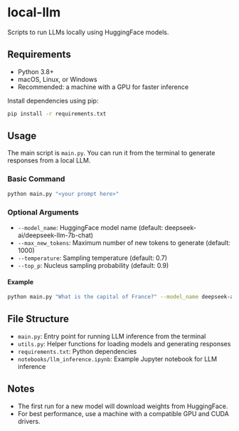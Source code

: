 # local-llm

Scripts to run LLMs locally using HuggingFace models.

## Requirements

- Python 3.8+
- macOS, Linux, or Windows
- Recommended: a machine with a GPU for faster inference

Install dependencies using pip:

```bash
pip install -r requirements.txt
```

## Usage

The main script is `main.py`. You can run it from the terminal to generate responses from a local LLM.

### Basic Command

```bash
python main.py "<your prompt here>"
```

### Optional Arguments

- `--model_name`: HuggingFace model name (default: deepseek-ai/deepseek-llm-7b-chat)
- `--max_new_tokens`: Maximum number of new tokens to generate (default: 1000)
- `--temperature`: Sampling temperature (default: 0.7)
- `--top_p`: Nucleus sampling probability (default: 0.9)

#### Example

```bash
python main.py "What is the capital of France?" --model_name deepseek-ai/deepseek-llm-7b-chat --max_new_tokens 200
```

## File Structure

- `main.py`: Entry point for running LLM inference from the terminal
- `utils.py`: Helper functions for loading models and generating responses
- `requirements.txt`: Python dependencies
- `notebooks/llm_inference.ipynb`: Example Jupyter notebook for LLM inference

## Notes

- The first run for a new model will download weights from HuggingFace.
- For best performance, use a machine with a compatible GPU and CUDA drivers.
